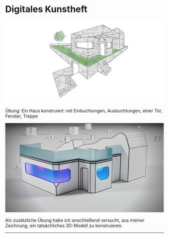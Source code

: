 # Digitales Kunstheft

![Übung: Ein Haus konstruiert: mit Einbuchtungen, Ausbuchtungen, einer Tür, Fenster, Treppe](Digitales%20Kunstheft/Ohne_TitelSS.png)

Übung: Ein Haus konstruiert: mit Einbuchtungen, Ausbuchtungen, einer Tür, Fenster, Treppe

![Als zusätzliche Übung habe ich anschließend versucht, aus meiner Zeichnung, ein tatsächliches 3D-Modell zu konstruieren.](Digitales%20Kunstheft/house_Comp_1_2023-02-08_23.03.03_(Gro).png)

Als zusätzliche Übung habe ich anschließend versucht, aus meiner Zeichnung, ein tatsächliches 3D-Modell zu konstruieren.

---